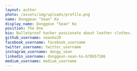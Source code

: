 ```yaml
---
layout: author
photo: /assets/img/uploads/profile.png
name: Donggeun "Sean" Ko
display_name: Donggeun "Sean" Ko
position: The One
bio: Bulletproof hacker passionate about leather clothes.
github_username: seanko29
facebook_username: facebook_username
twitter_username: twitter_username
instagram_username: dongy_sean
linkedin_username: donggeun-sean-ko-b78b57186
medium_username: medium_username
---
```


